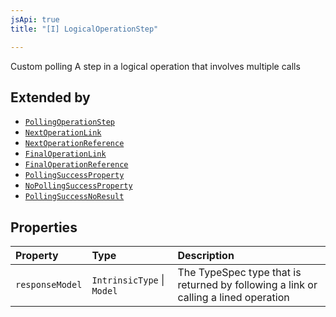 ```yaml
---
jsApi: true
title: "[I] LogicalOperationStep"

---
```

Custom polling
A step in a logical operation that involves multiple calls

## Extended by

- [`PollingOperationStep`](PollingOperationStep.md)
- [`NextOperationLink`](NextOperationLink.md)
- [`NextOperationReference`](NextOperationReference.md)
- [`FinalOperationLink`](FinalOperationLink.md)
- [`FinalOperationReference`](FinalOperationReference.md)
- [`PollingSuccessProperty`](PollingSuccessProperty.md)
- [`NoPollingSuccessProperty`](NoPollingSuccessProperty.md)
- [`PollingSuccessNoResult`](PollingSuccessNoResult.md)

## Properties

| Property | Type | Description |
| :------ | :------ | :------ |
| `responseModel` | `IntrinsicType` \| `Model` | The TypeSpec type that is returned by following a link or calling a lined operation |
